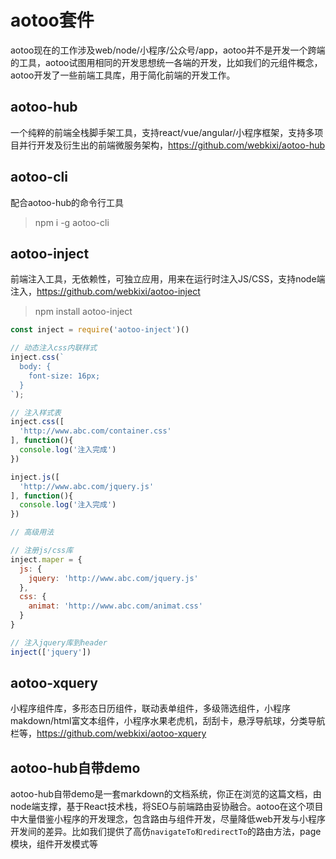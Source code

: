# aotoo套件

aotoo现在的工作涉及web/node/小程序/公众号/app，aotoo并不是开发一个跨端的工具，aotoo试图用相同的开发思想统一各端的开发，比如我们的元组件概念，aotoo开发了一些前端工具库，用于简化前端的开发工作。

## aotoo-hub

一个纯粹的前端全栈脚手架工具，支持react/vue/angular/小程序框架，支持多项目并行开发及衍生出的前端微服务架构，<https://github.com/webkixi/aotoo-hub>

## aotoo-cli

配合aotoo-hub的命令行工具  
> npm i -g aotoo-cli

## aotoo-inject

前端注入工具，无依赖性，可独立应用，用来在运行时注入JS/CSS，支持node端注入，<https://github.com/webkixi/aotoo-inject>
> npm install aotoo-inject

```javascript
const inject = require('aotoo-inject')()

// 动态注入css内联样式
inject.css(`
  body: {
    font-size: 16px;
  }
`);

// 注入样式表
inject.css([
  'http://www.abc.com/container.css'
], function(){
  console.log('注入完成')
})

inject.js([
  'http://www.abc.com/jquery.js'
], function(){
  console.log('注入完成')
})

// 高级用法

// 注册js/css库
inject.maper = {
  js: {
    jquery: 'http://www.abc.com/jquery.js'
  },
  css: {
    animat: 'http://www.abc.com/animat.css'
  }
}

// 注入jquery库到header
inject(['jquery'])
```

## aotoo-xquery

小程序组件库，多形态日历组件，联动表单组件，多级筛选组件，小程序makdown/html富文本组件，小程序水果老虎机，刮刮卡，悬浮导航球，分类导航栏等，<https://github.com/webkixi/aotoo-xquery>

## aotoo-hub自带demo

aotoo-hub自带demo是一套markdown的文档系统，你正在浏览的这篇文档，由node端支撑，基于React技术栈，将SEO与前端路由妥协融合。aotoo在这个项目中大量借鉴小程序的开发理念，包含路由与组件开发，尽量降低web开发与小程序开发间的差异。比如我们提供了高仿`navigateTo和redirectTo`的路由方法，page模块，组件开发模式等
